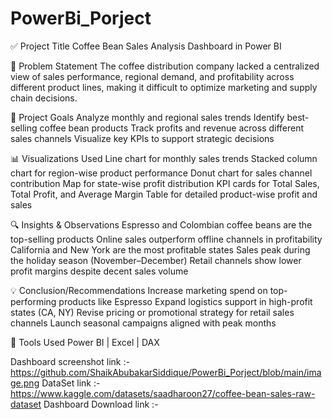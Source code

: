 # PowerBi_Porject
✅ Project Title
 Coffee Bean Sales Analysis Dashboard in Power BI

🎯 Problem Statement
 The coffee distribution company lacked a centralized view of sales performance, regional demand, and profitability across different product lines, making it difficult to optimize marketing and supply chain decisions.

🥅 Project Goals
Analyze monthly and regional sales trends
Identify best-selling coffee bean products
Track profits and revenue across different sales channels
Visualize key KPIs to support strategic decisions

📊 Visualizations Used
Line chart for monthly sales trends
Stacked column chart for region-wise product performance
Donut chart for sales channel contribution
Map for state-wise profit distribution
KPI cards for Total Sales, Total Profit, and Average Margin
Table for detailed product-wise profit and sales

🔍 Insights & Observations
Espresso and Colombian coffee beans are the top-selling products
Online sales outperform offline channels in profitability
California and New York are the most profitable states
Sales peak during the holiday season (November–December)
Retail channels show lower profit margins despite decent sales volume

💡 Conclusion/Recommendations
Increase marketing spend on top-performing products like Espresso
Expand logistics support in high-profit states (CA, NY)
Revise pricing or promotional strategy for retail sales channels
Launch seasonal campaigns aligned with peak months

📎 Tools Used
 Power BI | Excel | DAX

Dashboard screenshot link :- https://github.com/ShaikAbubakarSiddique/PowerBi_Porject/blob/main/image.png
DataSet link :- https://www.kaggle.com/datasets/saadharoon27/coffee-bean-sales-raw-dataset
Dashboard Download link :- 
